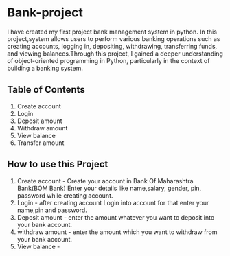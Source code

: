 # Bank-project
I have created my first project bank management system in python.  In this project,system allows users to perform various banking operations such as creating accounts, logging in, depositing, withdrawing, transferring funds, and viewing balances.Through this project, I gained a deeper understanding of object-oriented programming in Python, particularly in the context of building a banking system. 
## Table of Contents
1. Create account
2. Login
3. Deposit amount
4. Withdraw amount
5. View balance
6. Transfer amount
## How to use this Project
1. Create account - Create your account in Bank Of Maharashtra Bank(BOM Bank) Enter your details like name,salary, gender, pin, password while creating account.
2. Login - after creating account Login into account for that enter your name,pin and password.
3. Deposit amount - enter the amount whatever you want to deposit into your bank account.
4. withdraw amount - enter the amount which you want to withdraw from your bank account.
5. View balance - 
